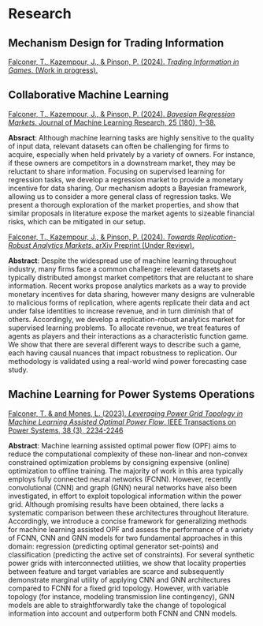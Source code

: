 # Research

## Mechanism Design for Trading Information

[Falconer, T., Kazempour, J., & Pinson, P. (2024). *Trading Information in Games*. (Work in progress).]()

## Collaborative Machine Learning

[Falconer, T., Kazempour, J., & Pinson, P. (2024). *Bayesian Regression Markets*. Journal of Machine Learning Research, 25 (180), 1–38.](https://www.jmlr.org/papers/v25/23-1385.html)

**Absract**: Although machine learning tasks are highly sensitive to the quality of input data, relevant datasets can often be challenging for firms to acquire, especially when held privately by a variety of owners. For instance, if these owners are competitors in a downstream market, they may be reluctant to share information. Focusing on supervised learning for regression tasks, we develop a regression market to provide a monetary incentive for data sharing. Our mechanism adopts a Bayesian framework, allowing us to consider a more general class of regression tasks. We present a thorough exploration of the market properties, and show that similar proposals in literature expose the market agents to sizeable financial risks, which can be mitigated in our setup.

[Falconer, T., Kazempour, J., & Pinson, P. (2024). *Towards Replication-Robust Analytics Markets*. arXiv Preprint (Under Review).](https://arxiv.org/abs/2310.06000)

**Abstract**: Despite the widespread use of machine learning throughout industry, many firms face a common challenge: relevant datasets are typically distributed amongst market competitors that are reluctant to share information. Recent works propose analytics markets as a way to provide monetary incentives for data sharing, however many designs are vulnerable to malicious forms of replication, where agents replicate their data and act under false identities to increase revenue, and in turn diminish that of others. Accordingly, we develop a replication-robust analytics market for supervised learning problems. To allocate revenue, we treat features of agents as players and their interactions as a characteristic function game. We show that there are several different ways to describe such a game, each having causal nuances that impact robustness to replication. Our methodology is validated using a real-world wind power forecasting case study.

## Machine Learning for Power Systems Operations

[Falconer, T. & and Mones, L. (2023). *Leveraging Power Grid Topology in Machine Learning Assisted Optimal Power Flow*. IEEE Transactions on Power Systems, 38 (3), 2234-2246](https://ieeexplore.ieee.org/abstract/document/9810496)

**Abstract**: Machine learning assisted optimal power flow (OPF) aims to reduce the computational complexity of these non-linear and non-convex constrained optimization problems by consigning expensive (online) optimization to offline training. The majority of work in this area typically employs fully connected neural networks (FCNN). However, recently convolutional (CNN) and graph (GNN) neural networks have also been investigated, in effort to exploit topological information within the power grid. Although promising results have been obtained, there lacks a systematic comparison between these architectures throughout literature. Accordingly, we introduce a concise framework for generalizing methods for machine learning assisted OPF and assess the performance of a variety of FCNN, CNN and GNN models for two fundamental approaches in this domain: regression (predicting optimal generator set-points) and classification (predicting the active set of constraints). For several synthetic power grids with interconnected utilities, we show that locality properties between feature and target variables are scarce and subsequently demonstrate marginal utility of applying CNN and GNN architectures compared to FCNN for a fixed grid topology. However, with variable topology (for instance, modeling transmission line contingency), GNN models are able to straightforwardly take the change of topological information into account and outperform both FCNN and CNN models.
